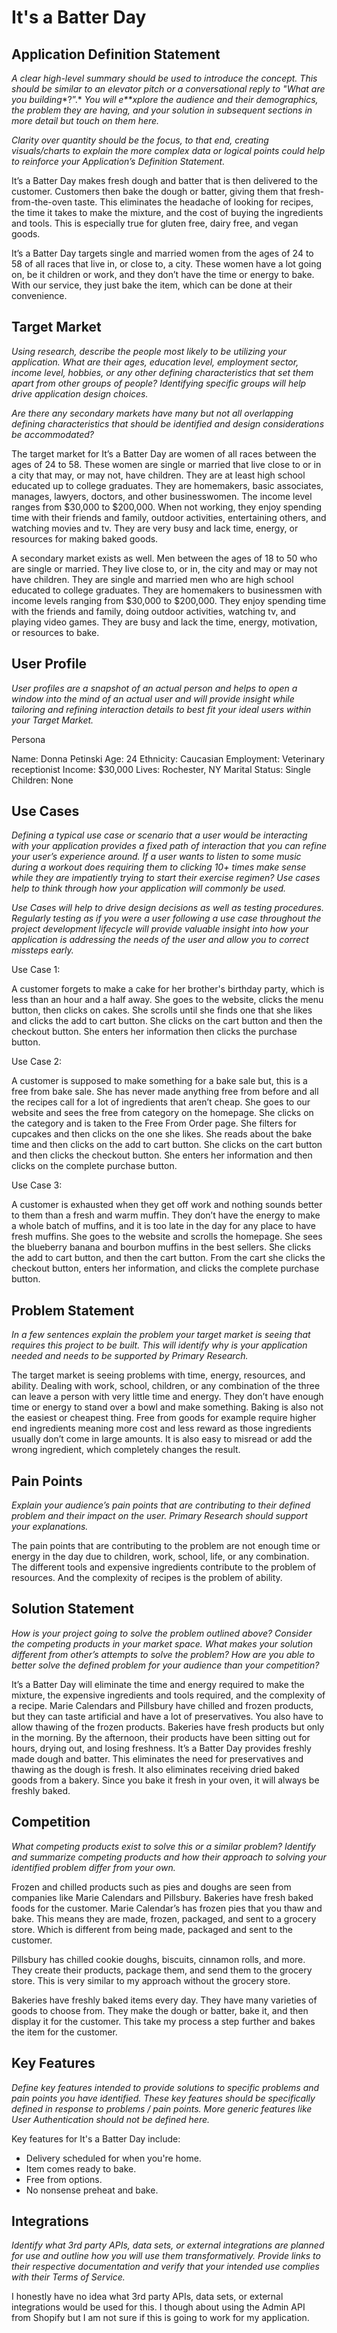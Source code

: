# It's a Batter Day

## Application Definition Statement

*A* *clear* *high-level summary should be used to introduce the concept. This should be similar to an elevator pitch or a conversational reply to* *"What* *are you building**?”.* *You will e**xplore the audience and their demographics, the problem they are having, and your solution in subsequent sections in more detail but touch on them here.* 

*Clarity over quantity should be the focus, to that end, creating visuals/charts to explain the more complex data or logical points could help to reinforce your Application’s Definition Statement.*

It’s a Batter Day makes fresh dough and batter that is then delivered to the customer. Customers then bake the dough or batter, giving them that fresh-from-the-oven taste. This eliminates the headache of looking for recipes, the time it takes to make the mixture, and the cost of buying the ingredients and tools. This is especially true for gluten free, dairy free, and vegan goods. 

It’s a Batter Day targets single and married women from the ages of 24 to 58 of all races that live in, or close to, a city. These women have a lot going on, be it children or work, and they don’t have the time or energy to bake. With our service, they just bake the item, which can be done at their convenience.  

## Target Market

*Using research, describe the people most likely to be utilizing your application. What are their ages, education level, employment sector, income level, hobbies, or any other defining characteristics that set them apart from other groups of people? Identifying specific groups will help drive application design choices.*

*Are there any secondary markets have many but not all overlapping defining characteristics that should be identified and design considerations be accommodated?*

The target market for It’s a Batter Day are women of all races between the ages of 24 to 58. These women are single or married that live close to or in a city that may, or may not, have children. They are at least high school educated up to college graduates. They are homemakers, basic associates, manages, lawyers, doctors, and other businesswomen. The income level ranges from $30,000 to $200,000. When not working, they enjoy spending time with their friends and family, outdoor activities, entertaining others, and watching movies and tv. They are very busy and lack time, energy, or resources for making baked goods. 

A secondary market exists as well. Men between the ages of 18 to 50 who are single or married. They live close to, or in, the city and may or may not have children. They are single and married men who are high school educated to college graduates. They are homemakers to businessmen with income levels ranging from $30,000 to $200,000. They enjoy spending time with the friends and family, doing outdoor activities, watching tv, and playing video games. They are busy and lack the time, energy, motivation, or resources to bake. 

## User Profile

*User profiles are a snapshot of an actual person and helps to open a window into the mind of an actual user and will provide insight while tailoring and refining interaction details to best fit your ideal users within your Target Market.*

Persona

Name: Donna Petinski
Age: 24
Ethnicity: Caucasian
Employment: Veterinary receptionist
Income: $30,000
Lives: Rochester, NY
Marital Status: Single
Children: None


## Use Cases

*Defining a typical use case or scenario that a user would be interacting with your application provides a fixed path of interaction that you can refine your user’s experience around. If a user wants to listen to some music during a workout does requiring them to clicking 10+ times make sense while they are impatiently trying to start their exercise regimen? Use cases help to think through how your application will commonly be used.*

*Use Cases will help to drive design decisions as well as testing procedures. Regularly testing as if you were a user following a use case throughout the project development lifecycle will provide valuable insight into how your application is addressing the needs of the user and allow you to correct missteps early.*

Use Case 1:

A customer forgets to make a cake for her brother's birthday party, which is less than an hour and a half away. She goes to the website, clicks the menu button, then clicks on cakes. She scrolls until she finds one that she likes and clicks the add to cart button. She clicks on the cart button and then the checkout button. She enters her information then clicks the purchase button.

Use Case 2: 

A customer is supposed to make something for a bake sale but, this is a free from bake sale. She has never made anything free from before and all the recipes call for a lot of ingredients that aren’t cheap. She goes to our website and sees the free from category on the homepage. She clicks on the category and is taken to the Free From Order page. She filters for cupcakes and then clicks on the one she likes. She reads about the bake time and then clicks on the add to cart button. She clicks on the cart button and then clicks the checkout button. She enters her information and then clicks on the complete purchase button. 

Use Case 3: 

A customer is exhausted when they get off work and nothing sounds better to them than a fresh and warm muffin. They don’t have the energy to make a whole batch of muffins, and it is too late in the day for any place to have fresh muffins. She goes to the website and scrolls the homepage. She sees the blueberry banana and bourbon muffins in the best sellers. She clicks the add to cart button, and then the cart button. From the cart she clicks the checkout button, enters her information, and clicks the complete purchase button. 

## Problem Statement

*In a few sentences explain the problem your target market is seeing that requires this project to be built. This will identify why is your application needed and needs to be supported by Primary Research.*

The target market is seeing problems with time, energy, resources, and ability. Dealing with work, school, children, or any combination of the three can leave a person with very little time and energy. They don’t have enough time or energy to stand over a bowl and make something. Baking is also not the easiest or cheapest thing. Free from goods for example require higher end ingredients meaning more cost and less reward as those ingredients usually don’t come in large amounts. It is also easy to misread or add the wrong ingredient, which completely changes the result. 

## Pain Points

*Explain your audience’s pain points that are contributing to their defined problem and their impact on the user. Primary Research should support your explanations.*

The pain points that are contributing to the problem are not enough time or energy in the day due to children, work, school, life, or any combination. The different tools and expensive ingredients contribute to the problem of resources. And the complexity of recipes is the problem of ability. 

## Solution Statement

*How is your project going to solve the problem outlined above? Consider the competing products in your market space. What makes your solution different from other’s attempts to solve the problem? How are you able to better solve the defined problem for your audience than your competition?*

It’s a Batter Day will eliminate the time and energy required to make the mixture, the expensive ingredients and tools required, and the complexity of a recipe. Marie Calendars and Pillsbury have chilled and frozen products, but they can taste artificial and have a lot of preservatives. You also have to allow thawing of the frozen products. Bakeries have fresh products but only in the morning. By the afternoon, their products have been sitting out for hours, drying out, and losing freshness. It’s a Batter Day provides freshly made dough and batter. This eliminates the need for preservatives and thawing as the dough is fresh. It also eliminates receiving dried baked goods from a bakery. Since you bake it fresh in your oven, it will always be freshly baked. 

## Competition

*What competing products exist to solve this or a similar problem? Identify and summarize competing products and how their approach to solving your identified problem differ from your own.*

Frozen and chilled products such as pies and doughs are seen from companies like Marie Calendars and Pillsbury. Bakeries have fresh baked foods for the customer. Marie Calendar’s has frozen pies that you thaw and bake. This means they are made, frozen, packaged, and sent to a grocery store. Which is different from being made, packaged and sent to the customer. 

Pillsbury has chilled cookie doughs, biscuits, cinnamon rolls, and more. They create their products, package them, and send them to the grocery store. This is very similar to my approach without the grocery store. 

Bakeries have freshly baked items every day. They have many varieties of goods to choose from. They make the dough or batter, bake it, and then display it for the customer. This take my process a step further and bakes the item for the customer. 

## Key Features

*Define key features intended to provide solutions to specific problems and pain points you have identified. These key features should be specifically defined in response to problems / pain points. More generic features like User Authentication should not be defined here.*

Key features for It's a Batter Day include:
* Delivery scheduled for when you're home.
* Item comes ready to bake.
* Free from options.
* No nonsense preheat and bake.

## Integrations

*Identify what 3rd party APIs, data sets, or external integrations are planned for use and outline how you will use them transformatively. Provide links to their respective documentation and verify that your intended use complies with their Terms of Service.*

I honestly have no idea what 3rd party APIs, data sets, or external integrations would be used for this. I though about using the Admin API from Shopify but I am not sure if this is going to work for my application.
